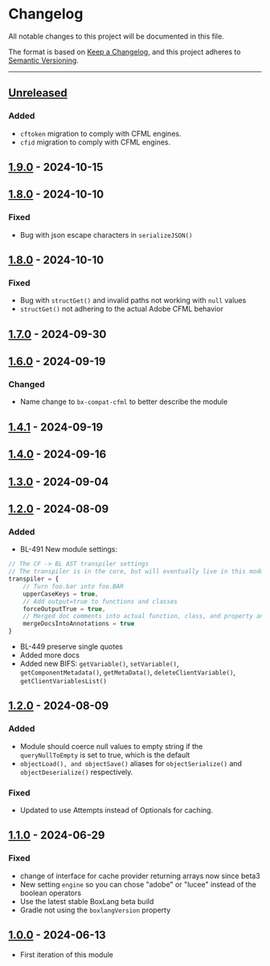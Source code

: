 # Changelog

All notable changes to this project will be documented in this file.

The format is based on [Keep a Changelog](https://keepachangelog.com/en/1.0.0/),
and this project adheres to [Semantic Versioning](https://semver.org/spec/v2.0.0.html).

* * *

## [Unreleased]

### Added

- `cftoken` migration to comply with CFML engines.
- `cfid` migration to comply with CFML engines.

## [1.9.0] - 2024-10-15

## [1.8.0] - 2024-10-10

### Fixed

- Bug with json escape characters in `serializeJSON()`

## [1.8.0] - 2024-10-10

### Fixed

- Bug with `structGet()` and invalid paths not working with `null` values
- `structGet()` not adhering to the actual Adobe CFML behavior

## [1.7.0] - 2024-09-30

## [1.6.0] - 2024-09-19

### Changed

- Name change to `bx-compat-cfml` to better describe the module

## [1.4.1] - 2024-09-19

## [1.4.0] - 2024-09-16

## [1.3.0] - 2024-09-04

## [1.2.0] - 2024-08-09

### Added

- BL-491 New module settings:

```js
// The CF -> BL AST transpiler settings
// The transpiler is in the core, but will eventually live in this module, so the settings are here.
transpiler = {
	// Turn foo.bar into foo.BAR
	upperCaseKeys = true,
	// Add output=true to functions and classes
	forceOutputTrue = true,
	// Merged doc comments into actual function, class, and property annotations
	mergeDocsIntoAnnotations = true
}
```

- BL-449 preserve single quotes
- Added more docs
- Added new BIFS: `getVariable()`, `setVariable()`, `getComponentMetadata()`, `getMetaData()`, `deleteClientVariable()`, `getClientVariablesList()`

## [1.2.0] - 2024-08-09

### Added

- Module should coerce null values to empty string if the `queryNullToEmpty` is set to true, which is the default
- `objectLoad(), and objectSave()` aliases for `objectSerialize()` and `objectDeserialize()` respectively.

### Fixed

- Updated to use Attempts instead of Optionals for caching.

## [1.1.0] - 2024-06-29

### Fixed

- change of interface for cache provider returning arrays now since beta3
- New setting `engine` so you can chose "adobe" or "lucee" instead of the boolean operators
- Use the latest stable BoxLang beta build
- Gradle not using the `boxlangVersion` property

## [1.0.0] - 2024-06-13

- First iteration of this module

[Unreleased]: https://github.com/ortus-boxlang/bx-compat-cfml/compare/v1.9.0...HEAD

[1.9.0]: https://github.com/ortus-boxlang/bx-compat-cfml/compare/v1.8.0...v1.9.0

[1.8.0]: https://github.com/ortus-boxlang/bx-compat-cfml/compare/v1.7.0...v1.8.0

[1.7.0]: https://github.com/ortus-boxlang/bx-compat-cfml/compare/v1.6.0...v1.7.0

[1.6.0]: https://github.com/ortus-boxlang/bx-compat-cfml/compare/v1.4.1...v1.6.0

[1.4.1]: https://github.com/ortus-boxlang/bx-compat-cfml/compare/v1.4.0...v1.4.1

[1.4.0]: https://github.com/ortus-boxlang/bx-compat-cfml/compare/v1.3.0...v1.4.0

[1.3.0]: https://github.com/ortus-boxlang/bx-compat-cfml/compare/v1.2.0...v1.3.0

[1.2.0]: https://github.com/ortus-boxlang/bx-compat-cfml/compare/v1.1.0...v1.2.0

[1.1.0]: https://github.com/ortus-boxlang/bx-compat-cfml/compare/v1.1.0...v1.1.0

[1.0.0]: https://github.com/ortus-boxlang/bx-compat-cfml/compare/06e6a42cf95887e081e639073f36b481eb334097...v1.0.0

